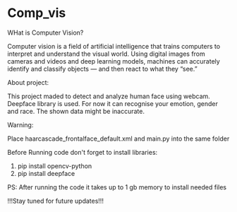 # Comp_vis

WHat is Computer Vision?

Computer vision is a field of artificial intelligence that trains computers to interpret and understand the visual world. Using digital images from cameras and videos and deep learning models, machines can accurately identify and classify objects — and then react to what they “see.”

About project:

This project maded to detect and analyze human face using webcam. Deepface library is used. For now it can recognise your emotion, gender and race. The shown data might be inaccurate.


Warning:

Place haarcascade_frontalface_default.xml and main.py into the same folder


Before Running code don't forget to install libraries:
  1. pip install opencv-python
  2. pip install deepface


PS: After running the code it takes up to 1 gb memory to install needed files

!!!Stay tuned for future updates!!!
